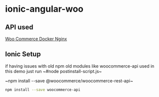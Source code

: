 # ionic-angular-woo

## API used

[Woo Commerce Docker Nginx](https://github.com/AJOV-Media/docker-wordpress-wpjson)

## Ionic Setup

if having issues with old npm old modules like woocommerce-api used in this demo just run
~#node postinstall-script.js~

~npm install --save @woocommerce/woocommerce-rest-api~

```bash
npm install --save woocommerce-api
```
